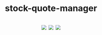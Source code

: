 <h1 align="center">
    stock-quote-manager
  <p><img src="https://img.shields.io/badge/Java-ED8B00?style=for-the-badge&logo=java&logoColor=white"/>
  <img src ="https://img.shields.io/badge/Spring-6DB33F?style=for-the-badge&logo=spring&logoColor=white"/>
  <img src="https://img.shields.io/github/last-commit/Aguinaldofs/stock-quote-manager?style=for-the-badge"></p>
  
